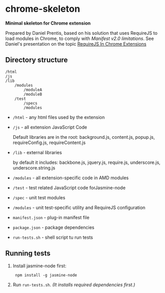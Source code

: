 chrome-skeleton
===============

**Minimal skeleton for Chrome extension**

Prepared by Daniel Prentis, based on his solution that uses RequireJS to load modules in Chrome, to comply with *Manifest v2.0 limitations*.
See Daniel's presentation on the topic [RequireJS In Chrome Extensions](http://prezi.com/rodnyr5awftr/requirejs-in-chrome-extensions/)

Directory structure
-------------------

	/html
	/js
	/lib
		/modules
			/moduleA
			/moduleB
		/test
			/specs
			/modules


*	`/html` - any html files used by the extension

*	`/js` - all extension JavaScript Code

	Default libraries are in the root: background.js, content.js, popup.js, requireConfig.js, requireContent.js

*	`/lib` - external libraries

	by default it includes: backbone.js, jquery.js, require.js, underscore.js, underscore.string.js

*	`/modules` - all extension-specific code in AMD modules

*	`/test` - test related JavaScript code forJasmine-node
*	`/spec` - unit test modules
*	`/modules` - unit test-specific utility and RequireJS configuration

*	`manifest.json` - plug-in manifest file
*	`package.json` - package dependencies

*	`run-tests.sh` - shell script tu run tests

Running tests
-------------

1. Install  jasmine-node first:

		npm install -g jasmine-node

2. Run `run-tests.sh`. *(It installs required dependencies first.)*
